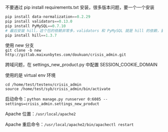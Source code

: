 
不要通过 pip install requirements.txt 安装，很多版本问题，要一个一个安装  

```python 
pip install data-normalization==0.2.29
pip install validators==0.13.0
pip install PyMySQL==0.7.10
# 最后安装 hill，这个包的依赖非常多，validators 和 PyMySQL 就是 hill 的依赖，要先装这两个包，要指定特定的版本      
pip install hill==1.3.7  
```

使用 new 分支  
`git clone -b new http://gitlab.maixunbytes.com/doukuan/crisis_admin.git`  

跨域问题，在 settings_new_product.py 中配置 SESSION_COOKIE_DOMAIN   


使用的是 virtual env 环境  

`cd /home/test/testenv/crisis_admin`   
`source /home/test/syb/crisis_admin/bin/activate`   

启动命令：`python manage.py runserver 0:6085 --settings=crisis_admin.settings_new_product`  


Apache 位置：`/usr/local/apache2`  

Apache 重启命令：`/usr/local/apache2/bin/apachectl restart`  

